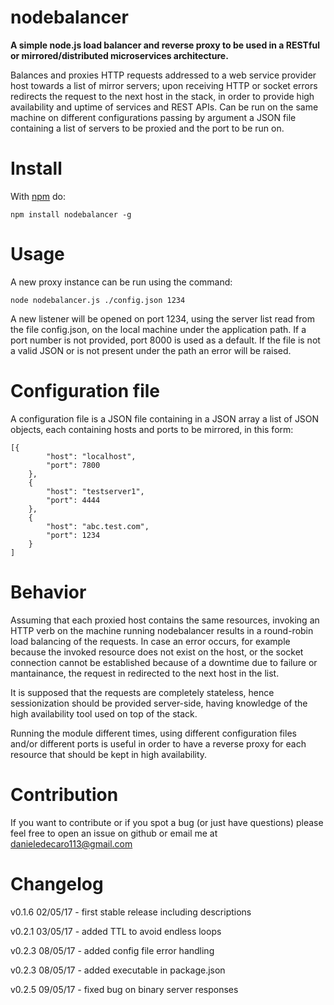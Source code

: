 nodebalancer
============

**A simple node.js load balancer and reverse proxy to be used in a RESTful or mirrored/distributed microservices architecture.**

Balances and proxies HTTP requests addressed to a web service provider host towards a list of mirror servers; upon receiving HTTP or socket errors redirects the request to the next host in the stack, in order to provide high availability and uptime of services and REST APIs.
Can be run on the same machine on different configurations passing by argument a JSON file containing a list of servers to be proxied and the port to be run on.

# Install
With [npm](https://www.npmjs.com/) do:

```
npm install nodebalancer -g
```

# Usage
A new proxy instance can be run using the command:
```
node nodebalancer.js ./config.json 1234
```

A new listener will be opened on port 1234, using the server list read from the file config.json, on the local machine under the application path. If a port number is not provided, port 8000 is used as a default.
If the file is not a valid JSON or is not present under the path an error will be raised.

# Configuration file

A configuration file is a JSON file containing in a JSON array a list of JSON objects, each containing hosts and ports to be mirrored, in this form:
```
[{
		"host": "localhost",
		"port": 7800
	},
	{
		"host": "testserver1",
		"port": 4444
	},
	{
		"host": "abc.test.com",
		"port": 1234
	}
]
```

# Behavior

Assuming that each proxied host contains the same resources, invoking an HTTP verb on the machine running nodebalancer results in a round-robin load balancing of the requests. In case an error occurs, for example because the invoked resource does not exist on the host, or the socket connection cannot be established because of a downtime due to failure or mantainance, the request in redirected to the next host in the list.

It is supposed that the requests are completely stateless, hence sessionization should be provided server-side, having knowledge of the high availability tool used on top of the stack.

Running the module different times, using different configuration files and/or different ports is useful in order to have a reverse proxy for each resource that should be kept in high availability.

# Contribution

If you want to contribute or if you spot a bug (or just have questions) please feel free to open an issue on github or email me at danieledecaro113@gmail.com

# Changelog

v0.1.6 02/05/17 - first stable release including descriptions

v0.2.1 03/05/17 - added TTL to avoid endless loops

v0.2.3 08/05/17 - added config file error handling

v0.2.3 08/05/17 - added executable in package.json

v0.2.5 09/05/17 - fixed bug on binary server responses